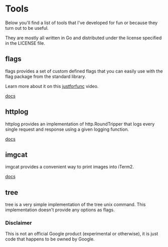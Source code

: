 Tools
=====

Below you'll find a list of tools that I've developed for fun or because they turn out to be useful.

They are mostly all written in Go and distributed under the license specified in the LICENSE file.

## flags

flags provides a set of custom defined flags that you can easily use with the flag package from the standard library.

Learn more about it on this [justforfunc](https://www.youtube.com/watch?v=4D506W1AjeM) video.

[docs](https://godoc.org/github.com/campoy/tools/flags)

## httplog

httplog provides an implementation of http.RoundTripper that logs every single request and response using a given logging function.

[docs](http://godoc.org/github.com/campoy/tools/httplog)

## imgcat

imgcat provides a convenient way to print images into iTerm2.

[docs](http://godoc.org/github.com/campoy/tools/imgcat)

## tree

tree is a very simple implementation of the tree unix command.
This implementation doesn't provide any options as flags.

### Disclaimer

This is not an official Google product (experimental or otherwise), it is just
code that happens to be owned by Google.
